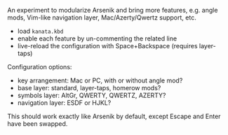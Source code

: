 An experiment to modularize Arsenik and bring more features, e.g.
angle mods, Vim-like navigation layer, Mac/Azerty/Qwertz support, etc.

- load `kanata.kbd`
- enable each feature by un-commenting the related line
- live-reload the configuration with Space+Backspace (requires layer-taps)

Configuration options:

- key arrangement: Mac or PC, with or without angle mod?
- base layer: standard, layer-taps, homerow mods?
- symbols layer: AltGr, QWERTY, QWERTZ, AZERTY?
- navigation layer: ESDF or HJKL?

This should work exactly like Arsenik by default, except Escape and Enter have
been swapped.
